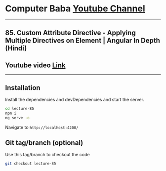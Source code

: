 # Computer Baba [Youtube Channel](https://www.youtube.com/c/ComputerBabaOfficial)

---

## 85. Custom Attribute Directive - Applying Multiple Directives on Element | Angular In Depth (Hindi)

## Youtube video [Link](https://youtu.be/S1BX5Kh775E)

---

## Installation

Install the dependencies and devDependencies and start the server.

```sh
cd lecture-85
npm i
ng serve -o
```

Navigate to `http://localhost:4200/`

## Git tag/branch (optional)

Use this tag/branch to checkout the code

```sh
git checkout lecture-85
```
